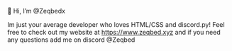 👋 Hi, I’m @Zeqbedx

Im just your average developer who loves HTML/CSS and discord.py!
Feel free to check out my website at https://www.zeqbed.xyz and
if you need any questions add me on discord @Zeqbed
